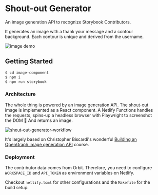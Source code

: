 # Shout-out Generator

An image generation API to recognize Storybook Contributors.

It generates an image with a thank your message and a contour background. Each contour is unique and derived from the username.

![image demo](https://user-images.githubusercontent.com/42671/107864759-8b9f7900-6e2d-11eb-8325-b54c4111d1f7.png)

## Getting Started

```bash
$ cd image-component
$ npm i
$ npm run storybook
```

### Architecture

The whole thing is powered by an image generation API. The shout-out image is implemented as a React component. A Netlify Functions handles the requests, spins-up a headless browser with Playwright to screenshot the DOM 📸 And returns an image.

![shout-out-generator-workflow](https://user-images.githubusercontent.com/42671/107864757-88a48880-6e2d-11eb-8c1a-c5121140e03f.jpg)

It's largely based on Christopher Biscardi's wonderful [Building an OpenGraph image generation API](https://egghead.io/playlists/building-an-opengraph-image-generation-api-with-cloudinary-netlify-functions-and-react-914e) course.

### Deployment

The contributor data comes from Orbit. Therefore, you need to configure `WORKSPACE_ID` and `API_TOKEN` as environment variables on Netlify.

Checkout `netlify.toml` for other configurations and the `Makefile` for the build setup.
